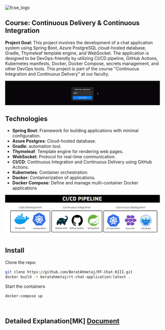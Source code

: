 ![fcse_logo](https://github.com/BeratAhmetaj/Museudonia/blob/main/Gif%20Animations/Logo_FINKI_UKIM_EN/Logo_FINKI_UKIM_EN_00000.png)

## Course: Continuous Delivery & Continuous Integration

**Project Goal:**
This project involves the development of a chat application system using Spring Boot, Azure PostgreSQL cloud-hosted database, Gradle, Thymeleaf template engine, and WebSocket. The application is designed to be DevOps-friendly by utilizing CI/CD pipeline, GitHub Actions, Kubernetes manifests, Docker, Docker Compose, secrets management, and other DevOps tools. This project is part of the course "Continuous Integration and Continuous Delivery" at our faculty.

![Graph](readme.gif)

## Technologies

- **Spring Boot**: Framework for building applications with minimal configuration.
- **Azure Postgres**: Cloud-hosted database.
- **Gradle**: automation tool.
- **Thymeleaf**: Template engine for rendering web pages.
- **WebSocket**: Protocol for real-time communication.
- **CI/CD**: Continuous Integration and Continuous Delivery using GitHub Actions.
- **Kubernetes**: Container orchestration.
- **Docker**: Containerization of applications.
- **Docker Compose**: Define and manage multi-container Docker applications
  

![Graph](graph.png)



## Install

Clone the repo:
```bash
git clone https://github.com/BeratAhmetaj/RT-Chat-KIII.git
docker build -t beratahmetaj/rt-chat-application:latest .
```

Start the containers
```bash
docker-compose up
```
</br>

## Detailed Explanation[MK] [Document](https://github.com/BeratAhmetaj/RT-Chat-KIII/blob/master/Realtime%20Chat%20-%20Continuous%20Integration_Continous%20Delivery.pdf)
  
